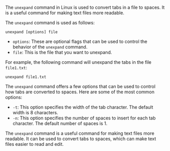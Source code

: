 The `unexpand` command in Linux is used to convert tabs in a file to spaces. It is a useful command for making text files more readable.

The `unexpand` command is used as follows:

```
unexpand [options] file
```

* `options`: These are optional flags that can be used to control the behavior of the `unexpand` command.
* `file`: This is the file that you want to unexpand.

For example, the following command will unexpand the tabs in the file `file1.txt`:

```
unexpand file1.txt
```

The `unexpand` command offers a few options that can be used to control how tabs are converted to spaces. Here are some of the most common options:

* `-t`: This option specifies the width of the tab character. The default width is 8 characters.
* `-n`: This option specifies the number of spaces to insert for each tab character. The default number of spaces is 1.

The `unexpand` command is a useful command for making text files more readable. It can be used to convert tabs to spaces, which can make text files easier to read and edit.
